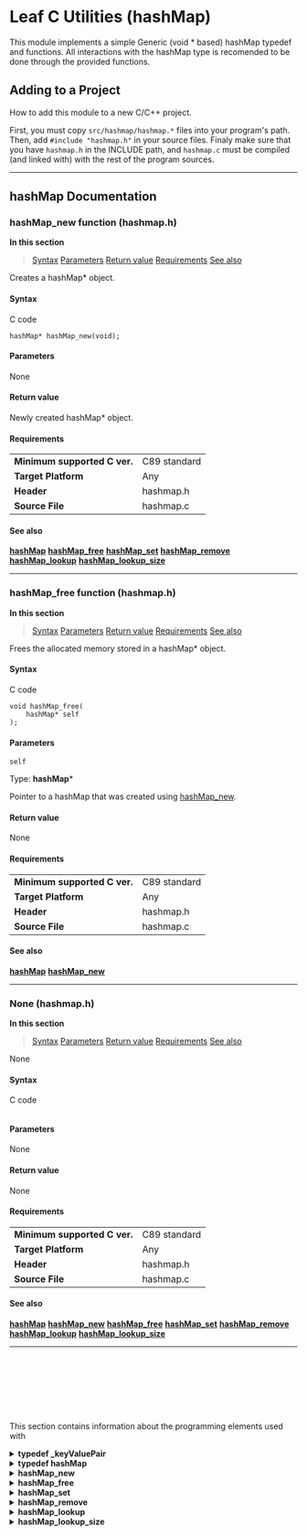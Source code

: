 # Leaf C Utilities (hashMap)
This module implements a simple Generic (void * based) hashMap typedef and functions. All interactions with the hashMap type is recomended to be done through the provided functions.

## Adding to a Project
How to add this module to a new C/C++ project.

First, you must copy `src/hashmap/hashmap.*` files into your program's path. Then, add `#include "hashmap.h"` in your source files. Finaly make sure that you have `hashmap.h` in the INCLUDE path, and `hashmap.c` must be compiled (and linked with) with the rest of the program sources.

---
## hashMap Documentation

[//]: <> (Win32API inspired Documentation)
### hashMap_new function (hashmap.h)
**In this section**
> [Syntax]()
> [Parameters]()
> [Return value]()
> [Requirements]()
> [See also]()

Creates a hashMap* object.

#### Syntax
C code
```
hashMap* hashMap_new(void);
```

#### Parameters
None

#### Return value
Newly created hashMap* object.

#### Requirements
| | |
|:--- |:--- |
| **Minimum supported C ver.** | C89 standard |
| **Target Platform** | Any |
| **Header** | hashmap.h |
| **Source File** | hashmap.c |

#### See also
**[hashMap]()**
**[hashMap_free]()**
**[hashMap_set]()**
**[hashMap_remove]()**
**[hashMap_lookup]()**
**[hashMap_lookup_size]()**

---


[//]: <> (Win32API inspired Documentation)
### hashMap_free function (hashmap.h)
**In this section**
> [Syntax]()
> [Parameters]()
> [Return value]()
> [Requirements]()
> [See also]()

Frees the allocated memory stored in a hashMap* object.

#### Syntax
C code
```
void hashMap_free(
	hashMap* self
);
```

#### Parameters
`self`

Type: **hashMap***

Pointer to a hashMap that was created using [hashMap_new]().

#### Return value
None

#### Requirements
| | |
|:--- |:--- |
| **Minimum supported C ver.** | C89 standard |
| **Target Platform** | Any |
| **Header** | hashmap.h |
| **Source File** | hashmap.c |

#### See also
**[hashMap]()**
**[hashMap_new]()**

---

[//]: <> (Win32API inspired Documentation)
### None (hashmap.h)
**In this section**
> [Syntax]()
> [Parameters]()
> [Return value]()
> [Requirements]()
> [See also]()

None

#### Syntax
C code
```

```

#### Parameters
None

#### Return value
None

#### Requirements
| | |
|:--- |:--- |
| **Minimum supported C ver.** | C89 standard |
| **Target Platform** | Any |
| **Header** | hashmap.h |
| **Source File** | hashmap.c |

#### See also
**[hashMap]()**
**[hashMap_new]()**
**[hashMap_free]()**
**[hashMap_set]()**
**[hashMap_remove]()**
**[hashMap_lookup]()**
**[hashMap_lookup_size]()**

---

<br>
<br>
<br>
<br>
<br>
<br>

This section contains information about the programming elements used with 

<details>
<summary> <b> typedef _keyValuePair </b> </summary>

> keyValuePair element
> ```
> typedef struct 
> {
>     void  *key;
>     size_t key_size;
>     void  *value;
>     size_t value_size;
> } _keyValuePair;
> ```
</details>

<details>
<summary> <b> typedef hashMap </b> </summary>

> hashMap element 
> ```
> typedef struct 
> {
>     _keyValuePair **_list;
>     int _count;
>     int _alloc_len;
> } hashMap;
> ```
</details>

<details>
<summary> <b> hashMap_new </b> </summary>

> Creates a new hashMap Object, used as an initializer for the datatype. 
> ```
> hashMap * hashMap_new (void);
> ```
> This function takes no parameters and returns a new hashMap object
> `hashMap_new()` allocates a new hashMap and returns a hashMap pointer, this hashMap must be freed useing the `hashMap_free()` function.
</details>

<details>
<summary> <b> hashMap_free </b> </summary>

> Destroys hashMap Objects, used as a destructor for the datatype.
> ```
> void hashMap_free (hashMap *self);
> ```
> `hashMap_free()` deallocates/frees all memory allocated in the hashMap Element. This function must be run after you are done using the hashMap element. For instructions on how to create a new hashMap please refer to `hashMap_new()`.
</details>

<details>
<summary> <b> hashMap_set </b> </summary>

> desctiprion
> ```
> void hashMap_set (hashMap *self, void *key_ptr, size_t key_size, void *value_ptr, size_t value_size);
> ```
</details>

<details>
<summary> <b> hashMap_remove </b> </summary>

> desc
> ```
> void hashMap_remove (hashMap *self, void *key_ptr, size_t key_size);
> ```
</details>


<details>
<summary> <b> hashMap_lookup</b> </summary>

> desc
> ```
> int hashMap_lookup (hashMap *self, void *key_ptr, size_t key_size, void *value_return);
> ```
</details>


<details>
<summary> <b> hashMap_lookup_size</b> </summary>

> desc
> ```
> int hashMap_lookup_size (hashMap *self, void *key_ptr, size_t key_size, size_t *value_size_return); 
> ```

</details>
